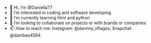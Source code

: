- 👋 Hi, I’m @Daniella77
- 👀 I’m interested in coding and software developing
- 🌱 I’m currently learning html and python
- 💞️ I’m looking to collaborate on projects or with brands or companies
- 📫 How to reach me: Instagram: @dannny_oflagos, Snapchat: @danibae4584 

<!---
Daniella77/Daniella77 is a ✨ special ✨ repository because its `README.md` (this file) appears on your GitHub profile.
You can click the Preview link to take a look at your changes.
--->
